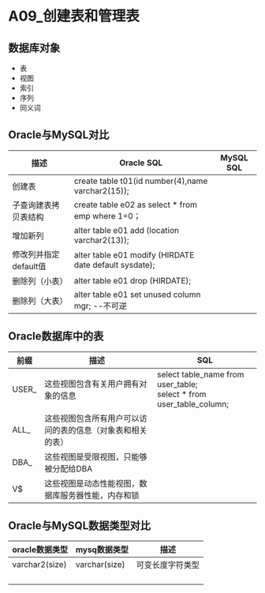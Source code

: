 # A09_创建表和管理表

## 数据库对象

- 表
- 视图
- 索引
- 序列
- 同义词

## Oracle与MySQL对比

| 描述                  | Oracle SQL                                             | MySQL SQL |
| --------------------- | ------------------------------------------------------ | --------- |
| 创建表                | create table t01(id number(4),name varchar2(15));      |           |
| 子查询建表拷贝表结构  | create table e02 as select * from emp where 1=0；      |           |
| 增加新列              | alter table e01 add (location varchar2(13));           |           |
| 修改列并指定default值 | alter table e01 modify (HIRDATE date default sysdate); |           |
| 删除列（小表）        | alter table e01 drop (HIRDATE);                        |           |
| 删除列（大表）        | alter table e01 set unused column mgr; --不可逆        |           |

## Oracle数据库中的表

| 前缀  | 描述                                                       | SQL                                                          |
| ----- | ---------------------------------------------------------- | ------------------------------------------------------------ |
| USER_ | 这些视图包含有关用户拥有对象的信息                         | select table_name from user_table; <br />select * from user_table_column; |
| ALL_  | 这些视图包含所有用户可以访问的表的信息（对象表和相关的表） |                                                              |
| DBA_  | 这些视图是受限视图，只能够被分配给DBA                      |                                                              |
| V$    | 这些视图是动态性能视图，数据库服务器性能，内存和锁         |                                                              |

## Oracle与MySQL数据类型对比

| oracle数据类型 | mysq数据类型  | 描述             |
| -------------- | ------------- | ---------------- |
| varchar2(size) | varchar(size) | 可变长度字符类型 |
|                |               |                  |
|                |               |                  |
|                |               |                  |
|                |               |                  |
